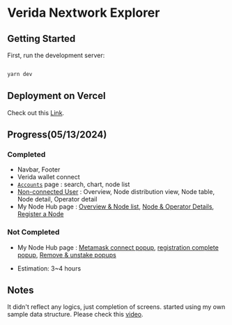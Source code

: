 # Verida Nextwork Explorer

## Getting Started

First, run the development server:

```bash

yarn dev

```

## Deployment on Vercel

Check out this [Link](https://network-explorer-three.vercel.app/).

## Progress(05/13/2024)
### Completed
- Navbar, Footer
- Verida wallet connect
- [`Accounts`](https://www.loom.com/i/ac510faf295340c3971ff31f3d1790a9) page : search, chart, node list
- [Non-connected User](https://www.loom.com/i/c5bebc57c7a5404d88571bddedfcb7e3) : Overview, Node distribution view, Node table, Node detail, Operator detail
- My Node Hub page : [Overview & Node list](https://www.loom.com/i/279c6533f6984f0aa7d6af67a6b4b8d5), [Node & Operator Details](https://www.loom.com/i/0de5a9db75f248d69299951d542c3b24), [Register a Node](https://www.loom.com/i/b50b60227d574353bcd9cb2b2a08e0ac)

### Not Completed
- My Node Hub page : [Metamask connect popup](https://www.loom.com/i/3f00cd9e5146405084c6ce108bf08df8), [registration complete popup](https://www.loom.com/i/f9061917caae4bb4815da0840b0353cb), [Remove & unstake popups](https://www.loom.com/i/ef05b46caa2049ce8bc0d1f76767518b)

- Estimation: 3~4 hours

## Notes
 It didn't reflect any logics, just completion of screens. started using my own sample data structure. Please check  this [video](https://network-explorer-three.vercel.app/).
